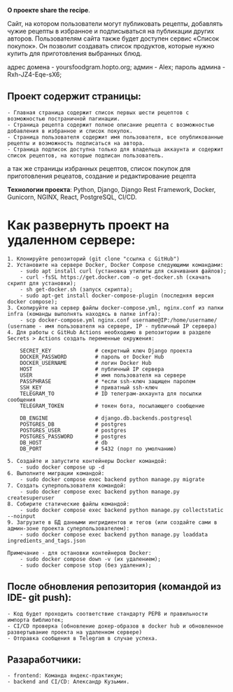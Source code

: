 **О проекте share the recipe**.

Cайт, на котором пользователи могут публиковать рецепты, добавлять чужие рецепты в избранное и подписываться на публикации других авторов. Пользователям сайта также будет доступен сервис «Список покупок». Он позволит создавать список продуктов, которые нужно купить для приготовления выбранных блюд.

адрес домена - yoursfoodgram.hopto.org;
админ - Alex;
пароль админа - Rxh-JZ4-Eqe-sX6;

## Проект содержит страницы:
    - Главная страница содержит список первых шести рецептов с возможностью постраничной пагинации.
    - Страница рецепта содержит полное описание рецепта с возможностью добавления в избранное и список покупок.
    - Страница пользователя содержит имя пользователя, все опубликованные рецепты и возможность подписаться на автора.
    - Страница подписок доступна только для владельца аккаунта и содержит список рецептов, на которые подписан пользователь.

а так же страницы избранных рецептов, список покупок для приготовления рецеатов, создание и редактирование рецепта

**Технологии проекта**:
Python, Django, Django Rest Framework, Docker, Gunicorn, NGINX, React, PostgreSQL, CI/CD.

# Как развернуть проект на удаленном сервере:
    1. Клонируйте репозиторий (git clone "ссылка с GitHub")
    2. Установите на сервере Docker, Docker Compose следующими командами:
        - sudo apt install curl (установка утилиты для скачивания файлов);
        - curl -fsSL https://get.docker.com -o get-docker.sh (скачать скрипт для установки);
        - sh get-docker.sh (запуск скрипта);
        - sudo apt-get install docker-compose-plugin (последняя версия docker compose);
    3. Скопируйте на сервер файлы docker-compose.yml, nginx.conf из папки infra (команды выполнять находясь в папке infra):
        - scp docker-compose.yml nginx.conf username@IP:/home/username/ (username - имя пользователя на сервере, IP - публичный IP сервера)
    4. Для работы с GitHub Actions необходимо в репозитории в разделе Secrets > Actions создать переменные окружения:

        SECRET_KEY              # секретный ключ Django проекта
        DOCKER_PASSWORD         # пароль от Docker Hub
        DOCKER_USERNAME         # логин Docker Hub
        HOST                    # публичный IP сервера
        USER                    # имя пользователя на сервере
        PASSPHRASE              # *если ssh-ключ защищен паролем
        SSH_KEY                 # приватный ssh-ключ
        TELEGRAM_TO             # ID телеграм-аккаунта для посылки сообщения
        TELEGRAM_TOKEN          # токен бота, посылающего сообщение

        DB_ENGINE               # django.db.backends.postgresql
        POSTGRES_DB             # postgres
        POSTGRES_USER           # postgres
        POSTGRES_PASSWORD       # postgres
        DB_HOST                 # db
        DB_PORT                 # 5432 (порт по умолчанию)

    5. Создайте и запустите контейнеры Docker командой:
        - sudo docker compose up -d
    6. Выполните миграции командой:
        - sudo docker compose exec backend python manage.py migrate
    7. Создать суперпользователя командой:
        - sudo docker compose exec backend python manage.py createsuperuser
    8. Собирите статические файлы командой:
        - sudo docker compose exec backend python manage.py collectstatic --noinput
    9. Загрузите в БД данными ингридиентов и тегов (или создайте сами в админ-зоне проекта суперпользователем):
        - sudo docker compose exec backend python manage.py loaddata ingredients_and_tags.json

    Примечание - для остановки контейнеров Docker:
        - sudo docker compose down -v (их удалением);
        - sudo docker compose stop (без удаления);

## После обновления репозитория (командой из IDE- git push):
    - Код будет проходить соответствие стандарту PEP8 и правильности импорта библиотек;
    - CI/CD проверка (обновление докер-образов в docker hub и обновленное развертывание проекта на удаленном сервере)
    - Отправка сообщения в Telegram в случае успеха.

## Разаработчики:
    - frontend: Команда яндекс-практикум;
    - backend and CI/CD: Александр Кузьмин.
